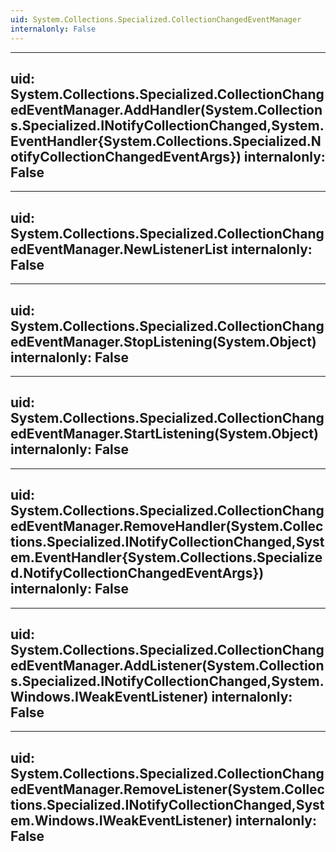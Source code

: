 ```yaml
---
uid: System.Collections.Specialized.CollectionChangedEventManager
internalonly: False
---
```


---
uid: System.Collections.Specialized.CollectionChangedEventManager.AddHandler(System.Collections.Specialized.INotifyCollectionChanged,System.EventHandler{System.Collections.Specialized.NotifyCollectionChangedEventArgs})
internalonly: False
---

---
uid: System.Collections.Specialized.CollectionChangedEventManager.NewListenerList
internalonly: False
---

---
uid: System.Collections.Specialized.CollectionChangedEventManager.StopListening(System.Object)
internalonly: False
---

---
uid: System.Collections.Specialized.CollectionChangedEventManager.StartListening(System.Object)
internalonly: False
---

---
uid: System.Collections.Specialized.CollectionChangedEventManager.RemoveHandler(System.Collections.Specialized.INotifyCollectionChanged,System.EventHandler{System.Collections.Specialized.NotifyCollectionChangedEventArgs})
internalonly: False
---

---
uid: System.Collections.Specialized.CollectionChangedEventManager.AddListener(System.Collections.Specialized.INotifyCollectionChanged,System.Windows.IWeakEventListener)
internalonly: False
---

---
uid: System.Collections.Specialized.CollectionChangedEventManager.RemoveListener(System.Collections.Specialized.INotifyCollectionChanged,System.Windows.IWeakEventListener)
internalonly: False
---
